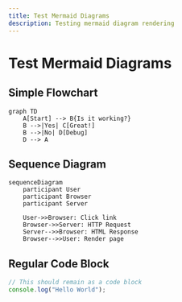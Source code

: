 ```yaml
---
title: Test Mermaid Diagrams
description: Testing mermaid diagram rendering
---
```


# Test Mermaid Diagrams

## Simple Flowchart

```mermaid
graph TD
    A[Start] --> B{Is it working?}
    B -->|Yes| C[Great!]
    B -->|No| D[Debug]
    D --> A
```

## Sequence Diagram

```mermaid
sequenceDiagram
    participant User
    participant Browser
    participant Server

    User->>Browser: Click link
    Browser->>Server: HTTP Request
    Server-->>Browser: HTML Response
    Browser-->>User: Render page
```

## Regular Code Block

```javascript
// This should remain as a code block
console.log("Hello World");
```
